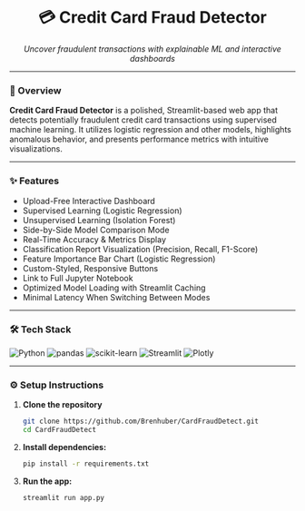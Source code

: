 <h1 align="center">💳 Credit Card Fraud Detector</h1>
<p align="center"><em>Uncover fraudulent transactions with explainable ML and interactive dashboards</em></p>

---

### 🚀 Overview

**Credit Card Fraud Detector** is a polished, Streamlit-based web app that detects potentially fraudulent credit card transactions using supervised machine learning. It utilizes logistic regression and other models, highlights anomalous behavior, and presents performance metrics with intuitive visualizations.

---

### ✨ Features

- Upload-Free Interactive Dashboard
- Supervised Learning (Logistic Regression)  
- Unsupervised Learning (Isolation Forest)
- Side-by-Side Model Comparison Mode
- Real-Time Accuracy & Metrics Display 
- Classification Report Visualization (Precision, Recall, F1-Score)  
- Feature Importance Bar Chart (Logistic Regression)  
- Custom-Styled, Responsive Buttons  
- Link to Full Jupyter Notebook  
- Optimized Model Loading with Streamlit Caching  
- Minimal Latency When Switching Between Modes

---

### 🛠️ Tech Stack

![Python](https://img.shields.io/badge/Python-3.8%2B-blue?logo=python)
![pandas](https://img.shields.io/badge/pandas-Data%20Handling-purple?logo=pandas)
![scikit-learn](https://img.shields.io/badge/scikit--learn-ML-blue?logo=scikit-learn)
![Streamlit](https://img.shields.io/badge/Streamlit-UI-red?logo=streamlit)
![Plotly](https://img.shields.io/badge/Plotly-Interactive%20Charts-orange?logo=plotly)

---

### ⚙️ Setup Instructions

1. **Clone the repository**
   ```bash
   git clone https://github.com/Brenhuber/CardFraudDetect.git
   cd CardFraudDetect
   ```
2. **Install dependencies:**
   ```bash
   pip install -r requirements.txt
   ```
3. **Run the app:**
   ```bash
   streamlit run app.py
   ```


